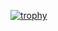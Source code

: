 [![trophy](https://github-profile-trophy.vercel.app/?username=Lexxn0x3&theme=onedark)](https://github.com/ryo-ma/github-profile-trophy)
